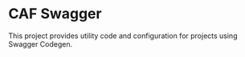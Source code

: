 # CAF Swagger

This project provides utility code and configuration for projects using Swagger Codegen. 